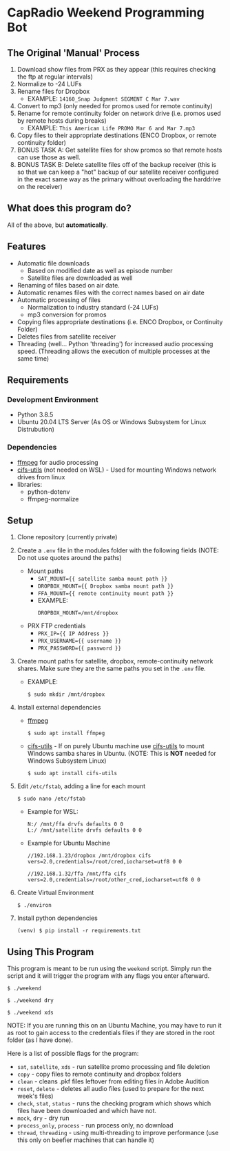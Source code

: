 # CapRadio Weekend Programming Bot

## The Original 'Manual' Process
1. Download show files from PRX as they appear (this requires checking the ftp at regular intervals)
1. Normalize to -24 LUFs
1. Rename files for Dropbox
    - EXAMPLE: `14160_Snap Judgment SEGMENT C Mar 7.wav`
1. Convert to mp3 (only needed for promos used for remote continuity)
1. Rename for remote continuity folder on network drive (i.e. promos used by remote hosts during breaks)
    - EXAMPLE: `This American Life PROMO Mar 6 and Mar 7.mp3`
1. Copy files to their appropriate destinations (ENCO Dropbox, or remote continuity folder)
1. BONUS TASK A: Get satellite files for show promos so that remote hosts can use those as well.
1. BONUS TASK B: Delete satellite files off of the backup receiver (this is so that we can keep a "hot" backup of our satellite receiver configured in the exact same way as the primary without overloading the harddrive on the receiver)

## What does this program do?
All of the above, but **automatically**.

## Features
- Automatic file downloads
    - Based on modified date as well as episode number
    - Satellite files are downloaded as well
- Renaming of files based on air date.
- Automatic renames files with the correct names based on air date
- Automatic processing of files
    - Normalization to industry standard (-24 LUFs)
    - mp3 conversion for promos
- Copying files appropriate destinations (i.e. ENCO Dropbox, or Continuity Folder)
- Deletes files from satellite receiver
- Threading (well... Python 'threading') for increased audio processing speed. (Threading allows the execution of multiple processes at the same time)

## Requirements
### Development Environment
- Python 3.8.5
- Ubuntu 20.04 LTS Server (As OS or Windows Subsystem for Linux Distrubution)

### Dependencies
- [ffmpeg](https://ffmpeg.org/) for audio processing
- [cifs-utils](https://wiki.samba.org/index.php/LinuxCIFS_utils) (not needed on WSL) - Used for mounting Windows network drives from linux
- libraries:
    - python-dotenv
    - ffmpeg-normalize

## Setup
1. Clone repository (currently private)
1. Create a `.env` file in the modules folder with the following fields (NOTE: Do not use quotes around the paths)
    - Mount paths
        - `SAT_MOUNT={{ satellite samba mount path }}`
        - `DROPBOX_MOUNT={{ Dropbox samba mount path }}`
        - `FFA_MOUNT={{ remote continuity mount path }}`
        - EXAMPLE: 
            ```
            DROPBOX_MOUNT=/mnt/dropbox
            ```
    - PRX FTP credentials
        - `PRX_IP={{ IP Address }}`
        - `PRX_USERNAME={{ username }}`
        - `PRX_PASSWORD={{ password }}`
1. Create mount paths for satellite, dropbox, remote-continuity network shares. Make sure they are the same paths you set in the `.env` file.
    - EXAMPLE: 
        ```
        $ sudo mkdir /mnt/dropbox
        ```
1. Install external dependencies
    - [ffmpeg](https://ffmpeg.org/)
        ```
        $ sudo apt install ffmpeg
        ```
    - [cifs-utils](https://wiki.samba.org/index.php/LinuxCIFS_utils) - If on purely Ubuntu machine use [cifs-utils](https://wiki.samba.org/index.php/LinuxCIFS_utils) to mount Windows samba shares in Ubuntu. (NOTE: This is **NOT** needed for Windows Subsystem Linux)
        ```
        $ sudo apt install cifs-utils
        ```
1. Edit `/etc/fstab`, adding a line for each mount
    ```
    $ sudo nano /etc/fstab
    ```
    - Example for WSL:
        ```
        N:/ /mnt/ffa drvfs defaults 0 0
        L:/ /mnt/satellite drvfs defaults 0 0
        ```
    - Example for Ubuntu Machine
        ```
        //192.168.1.23/dropbox /mnt/dropbox cifs vers=2.0,credentials=/root/cred,iocharset=utf8 0 0

        //192.168.1.32/ffa /mnt/ffa cifs vers=2.0,credentials=/root/other_cred,iocharset=utf8 0 0
        ```
        
1. Create Virtual Environment
    ```
    $ ./environ
    ```
1. Install python dependencies
    ```
    (venv) $ pip install -r requirements.txt
    ```
## Using This Program
This program is meant to be run using the `weekend` script. Simply run the script and it will trigger the program with any flags you enter afterward. 
```
$ ./weekend

$ ./weekend dry

$ ./weekend xds
```
NOTE: If you are running this on an Ubuntu Machine, you may have to run it as root to gain access to the credentials files if they are stored in the root folder (as I have done).

Here is a list of possible flags for the program:
- `sat`, `satellite`, `xds` - run satellite promo processing and file deletion
- `copy` - copy files to remote continuity and dropbox folders
- `clean` - cleans .pkf files leftover from editing files in Adobe Audition
- `reset`, `delete` - deletes all audio files (used to prepare for the next week's files)
- `check`, `stat`, `status` - runs the checking program which shows which files have been downloaded and which have not.
- `mock`, `dry` - dry run
- `process_only`, `process` - run process only, no download
- `thread`, `threading` - using multi-threading to improve performance (use this only on beefier machines that can handle it)
